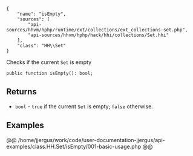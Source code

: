 ``` yamlmeta
{
    "name": "isEmpty",
    "sources": [
        "api-sources/hhvm/hphp/runtime/ext/collections/ext_collections-set.php",
        "api-sources/hhvm/hphp/hack/hhi/collections/Set.hhi"
    ],
    "class": "HH\\Set"
}
```




Checks if the current ` Set ` is empty




``` Hack
public function isEmpty(): bool;
```




## Returns




+ ` bool ` - `` true `` if the current ``` Set ``` is empty; ```` false ```` otherwise.




## Examples










@@ /home/jjergus/work/code/user-documentation-jjergus/api-examples/class.HH.Set/isEmpty/001-basic-usage.php @@
<!-- HHAPIDOC -->
